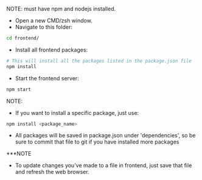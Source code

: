 NOTE: must have npm and nodejs installed.  

- Open a new CMD/zsh window.  
- Navigate to this folder: 
```bash
cd frontend/
```  
- Install all frontend packages: 
```bash
# This will install all the packages listed in the package.json file
npm install
```
- Start the frontend server:
```bash
npm start
```

NOTE:
- If you want to install a specific package, just use: 
```bash
npm install <package_name>
```
- All packages will be saved in package.json under 'dependencies', so be sure to commit that file to git if you have installed more packages

***NOTE
- To update changes you've made to a file in frontend, just save that file and refresh the web browser.